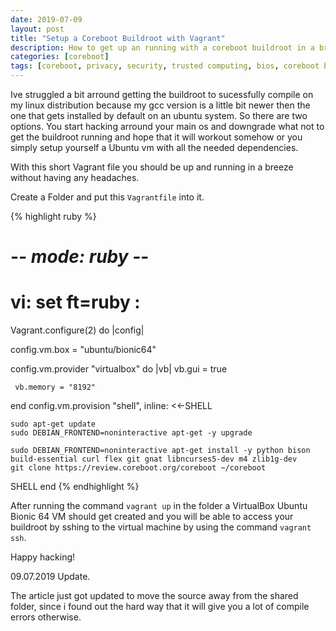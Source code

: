 ```yaml
---
date: 2019-07-09
layout: post
title: "Setup a Coreboot Buildroot with Vagrant"
description: How to get up an running with a coreboot buildroot in a breeze.
categories: [coreboot]
tags: [coreboot, privacy, security, trusted computing, bios, coreboot buildroot, vagrant, firmware, libreboot, opensource, intel me, intel management engine]
---
```


Ive struggled a bit arround getting the buildroot to sucessfully compile on my linux distribution because my gcc version is a little bit newer then the one that gets installed by default on an ubuntu system. So there are two options. You start hacking arround your main os and downgrade what not to get the buildroot running and hope that it will workout somehow or you simply setup yourself a Ubuntu vm with all the needed dependencies.

With this short Vagrant file you should be up and running in a breeze without having any headaches.

Create a Folder and put this `Vagrantfile` into it.

{% highlight ruby %}
# -*- mode: ruby -*-
# vi: set ft=ruby :

Vagrant.configure(2) do |config|

  config.vm.box = "ubuntu/bionic64"

  config.vm.provider "virtualbox" do |vb|
     vb.gui = true
  
     vb.memory = "8192"
  end
  config.vm.provision "shell", inline: <<-SHELL

    sudo apt-get update
    sudo DEBIAN_FRONTEND=noninteractive apt-get -y upgrade
    
    sudo DEBIAN_FRONTEND=noninteractive apt-get install -y python bison build-essential curl flex git gnat libncurses5-dev m4 zlib1g-dev
    git clone https://review.coreboot.org/coreboot ~/coreboot
  SHELL
end
{% endhighlight %}

After running the command `vagrant up` in the folder a VirtualBox Ubuntu Bionic 64 VM should get created and you will be able to access your buildroot by sshing to the virtual machine by using the command `vagrant ssh`.

Happy hacking!

09.07.2019 Update.

The article just got updated to move the source away from the shared folder, since i found out the hard way that it will give you a lot of compile errors otherwise.
